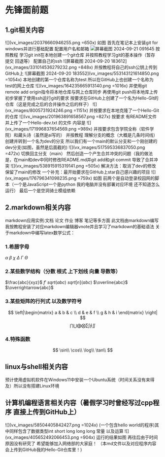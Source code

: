 # 先锋面前题
## 1.git相关内容

![](vx_images/20376660946255.png =650x)
如图 首先在笔记本上安装git for windows并进行基础配置
配置用户名和邮箱
![屏幕截图 2024-09-21 091645](vx_images/178334813159860.png)
按照教程 学习git init在本地创建一个git仓库 并按照教程学习git的基本操作（暂存 提交 回退等）
配置自己的ssh
![屏幕截图 2024-09-20 183612](vx_images/331014536279232.png =848x)
并按教程将自己的ssh公钥上传到GitHub上
![屏幕截图 2024-09-20 183552](vx_images/553143121614850.png =1054x)
本地创建的第一个仓库名称为test 所以在GitHub上也创建一个名称为test的网上仓库
![](vx_images/164235665913140.png =1016x)
并使用git remote add origin指令将本地仓库与网上仓库同步 再使用git push将本地库上传
 初步掌握了使用ssh运行git的要求
按要求在GitHub上创建了一个名为Hello-Git的仓库（这是完成之后的合并操作之后的样子）
![](vx_images/8005731924246.png =1151x)
并按要求在本地克隆了一个Hello-Git的仓库
![](vx_images/201963891658567.png =827x)
按要求 有README文件
并上传了一个Hello-dev.txt 的文件 内容是
![](vx_images/171996837654569.png =989x)
并按要求包含学院全称（软件学院）和藏头诗（虽然是ai写的）
并按教程 理解分支的概念（大概是几条时间线） 创建并转到一个名为dev的分支
所以我们有一个main的默认分支和一个刚创建的dev分支(如图，虽然是后面截的)
![](vx_images/517595336837050.png =472x)
切换回主分支（main） 然后创造一个产生合并冲突的问题（我的做法是，在main和dev中同时修改README.md并git add和git commit 导致了合并冲突
![](vx_images/538915915319141.png =505x)
解决方法：取消了dev的修改 保留了main的修改
一个补充：最开始要求在GitHub上star自己感兴趣的项目
![](vx_images/176796341098235.png =759x)
如图 前两个是自动登录校园网的脚本（一个是JavaScript一个是python 我的电脑并没有部署对应环境 还不知道怎么运行） 最后一个是空洞骑士模组依赖
## 2.markdown相关内容
markdown应用实例:文档 论文 作业 博客 笔记等多方面
此文档由markdown编写 我按教程安装了对应markdown编辑器vnote并且学习了markdown的基础语法
关于markdown中编写latex数学公式：
### 1.希腊字母
$\alpha$
$\beta$
$\chi$
$\Delta$
$\Gamma$
$\Theta$
### 2.某些数学结构（分数 根式 上下划线 向量 导数等）
$\frac{abc}{xyz}$
$f'$
$sqrt(abc)$
$sqrt[n](abc)$
$\overline{abc}$
$\overrightarrow{abc}$
### 3.某些矩阵的行列式 以及数学符号
$$
 \left|\begin{matrix}
    a & b & c \\
    d & e & f \\
    g & h & i
   \end{matrix} \right|
 $$
 $$
 \bigcap\bigcup\bigoplus\bigotimes\sum\int\oint\iint
 $$
 ### 4.特殊函数
 $$
 \sin\\
 \cos\\
 \log\\
 \tan\\
 $$
 ## linux与shell相关内容
 预计使用虚拟机软件在Windows11中安装一个Ubuntu系统（时间关系没有来得及）所以没有搭建Linux环境
 ## 计算机编程语言相关内容（暑假学习时曾经写过cpp程序 直接上传到GitHub上）
 ![](vx_images/58504405842427.png =1024x)
(一个包含hello world的程序)其中同样包含了数据类型int short long long long 常量 以及运算
![](vx_images/405652492066453.png =904x)
运行的结果如图
再往后由于时间原因没有研究了 希望能够加入网络部的大家庭！
（本md文件以及对应程序内容会上传到GitHub我的Hello-Git仓库里！)